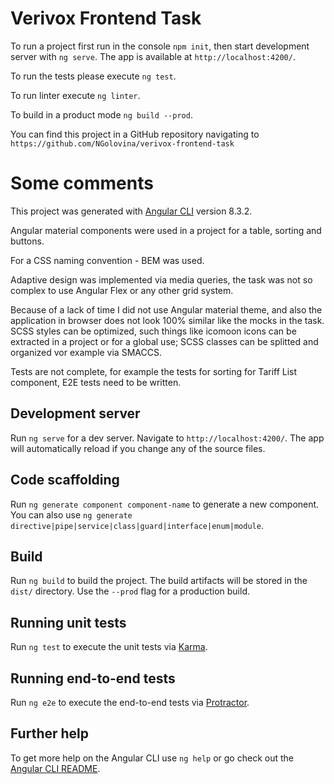 # Verivox Frontend Task

To run a project first run in the console `npm init`, then start development server with `ng serve`. The app is available at `http://localhost:4200/`.

To run the tests please execute `ng test`.

To run linter execute `ng linter`.

To build in a product mode `ng build --prod`.

You can find this project in a GitHub repository navigating to `https://github.com/NGolovina/verivox-frontend-task`

# Some comments

This project was generated with [Angular CLI](https://github.com/angular/angular-cli) version 8.3.2. 

Angular material components were used in a project for a table, sorting and buttons.

For a CSS naming convention - BEM was used.

Adaptive design was implemented via media queries, the task was not so complex to use Angular Flex or any 
other grid system.

Because of a lack of time I did not use Angular material theme, and also the application in browser does not look 100% 
similar like the mocks in the task. SCSS styles can be optimized, such things like icomoon icons can be extracted in a 
project or for a global use; SCSS classes can be splitted and organized vor example via SMACCS.  

Tests are not complete, for example the tests for sorting for Tariff List component, E2E tests need to be written.
  
## Development server

Run `ng serve` for a dev server. Navigate to `http://localhost:4200/`. The app will automatically reload if you change any of the source files.

## Code scaffolding

Run `ng generate component component-name` to generate a new component. You can also use `ng generate directive|pipe|service|class|guard|interface|enum|module`.

## Build

Run `ng build` to build the project. The build artifacts will be stored in the `dist/` directory. Use the `--prod` flag for a production build.

## Running unit tests

Run `ng test` to execute the unit tests via [Karma](https://karma-runner.github.io).

## Running end-to-end tests

Run `ng e2e` to execute the end-to-end tests via [Protractor](http://www.protractortest.org/).

## Further help

To get more help on the Angular CLI use `ng help` or go check out the [Angular CLI README](https://github.com/angular/angular-cli/blob/master/README.md).
